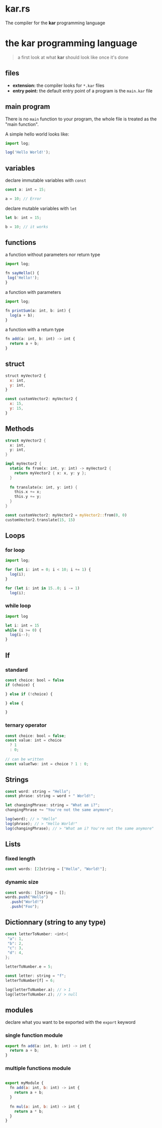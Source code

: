 # kar.rs
The compiler for the **kar** programming language

# the kar programming language
> a first look at what **kar** should look like once it's done

## files
 - **extension:** the compiler looks for `*.kar` files
 - **entry point:** the default entry point of a program is the `main.kar` file
 
## main program
There is no `main` function to your program, the whole file is treated as the "main function".

A simple hello world looks like:
```js
import log;

log('Hello World!');
```

## variables
declare immutable variables with `const`
```js
const a: int = 15;

a = 10; // Error
```

declare mutable variables with `let`
```js
let b: int = 15;

b = 10; // it works
```

## functions
a function without parameters nor return type
```js
import log;

fn sayHello() {
 log('Hello!');
}
```

a function with parameters
```js
import log;

fn printSum(a: int, b: int) {
  log(a + b);
}
```

a function with a return type
```js
fn add(a: int, b: int) -> int {
  return a + b;
}
```

## struct
```js
struct myVector2 {
  x: int,
  y: int,
}

const customVector2: myVector2 {
  x: 15,
  y: 15,
}
```

## Methods
```rust
struct myVector2 {
  x: int,
  y: int,
}

impl myVector2 {
  static fn from(x: int, y: int) -> myVector2 {
    return myVector2 { x: x, y: y };
  }
  
  fn translate(x: int, y: int) {
    this.x += x;
    this.y += y;
  }
}

const customVector2: myVector2 = myVector2::from(0, 0)
customVector2.translate(15, 15)
```

## Loops

### for loop
```js
import log;

for (let i: int = 0; i < 10; i += 1) {
  log(i);
}

for (let i: int in 15..0; i -= 1)
  log(i);

```

### while loop
```js
import log

let i: int = 15
while (i >= 0) {
  log(i--);
}

```

## If
### standard
```js
const choice: bool = false
if (choice) {

} else if (!choice) {

} else {

}

```

### ternary operator
```js
const choice: bool = false;
const value: int = choice
  ? 1
  : 0;
  
// can be written
const valueTwo: int = choice ? 1 : 0;
```

## Strings
```js
const word: string = "Hello";
const phrase: string = word + " World!";

let changingPhrase: string = "What am i?";
changingPhrase += "You're not the same anymore";

log(word); // > "Hello"
log(phrase); // > "Hello World!"
log(changingPhrase); // > "What am i? You're not the same anymore"
```

## Lists
### fixed length
```js
const words: [2]string = ["Hello", "World!"];
```

### dynamic size
```js
const words: []string = [];
words.push("Hello")
  .push("World!")
  .push("Foo");
```

## Dictionnary (string to any type)
```rust
const letterToNumber: <int>{
 "a": 1,
 "b": 2,
 "c": 3,
 "d": 4,
};

letterToNumber.e = 5;

const letter: string = "f";
letterToNumber[f] = 6;

log(letterToNumber.a); // > 1
log(letterToNumber.z); // > null
```

## modules
declare what you want to be exported with the `export` keyword

### single function module
```js
export fn add(a: int, b: int) -> int {
  return a + b;
}
```

### multiple functions module
```js

export myModule {
  fn add(a: int, b: int) -> int {
    return a + b;
  }
  
  fn mul(a: int, b: int) -> int {
    return a * b;
  }
}
```
